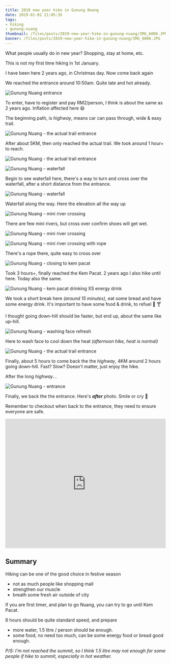 ```yaml
---
title: 2019 new year hike in Gunung Nuang
date: 2019-01-01 21:05:35
tags:
- hiking
- gunung-nuang
thumbnail: /files/posts/2019-new-year-hike-in-gunung-nuang/IMG_6006.JPG
banner: /files/posts/2019-new-year-hike-in-gunung-nuang/IMG_6006.JPG
---
```


What people usually do in new year? Shopping, stay at home, etc.

This is not my first time hiking in 1st January.

I have been here 2 years ago, in Christmas day. Now come back again

We reached the entrance around 10:50am. Quite late and hot already.

![Gunung Nuang entrance](/files/posts/2019-new-year-hike-in-gunung-nuang/IMG_9289.JPG)

To enter, have to register and pay RM2/person, I think is about the same as 2 years ago. Inflation affected here 😆

The beginning path, is _highway_, means car can pass through, wide & easy trail.

![Gunung Nuang - the actual trail entrance](/files/posts/2019-new-year-hike-in-gunung-nuang/IMG_0040.JPG)

After about 5KM, then only reached the actual trail. We took around 1 hour+ to reach.

![Gunung Nuang - the actual trail entrance](/files/posts/2019-new-year-hike-in-gunung-nuang/IMG_5308.JPG)

![Gunung Nuang - waterfall](/files/posts/2019-new-year-hike-in-gunung-nuang/IMG_5977.JPG)

Begin to see waterfall here, there's a way to turn and cross over the waterfall, after a short distance from the entrance.

![Gunung Nuang - waterfall](/files/posts/2019-new-year-hike-in-gunung-nuang/IMG_9568.JPG)

Waterfall along the way. Here the elevation all the way up

![Gunung Nuang - mini river crossing](/files/posts/2019-new-year-hike-in-gunung-nuang/IMG_5365.JPG)

There are few mini rivers, but cross over confirm shoes will get wet.

![Gunung Nuang - mini river crossing](/files/posts/2019-new-year-hike-in-gunung-nuang/IMG_4390.JPG)

![Gunung Nuang - mini river crossing with rope](/files/posts/2019-new-year-hike-in-gunung-nuang/IMG_2055.JPG)

There's a rope there, quite easy to cross over

![Gunung Nuang - closing to kem pacat](/files/posts/2019-new-year-hike-in-gunung-nuang/IMG_0812.JPG)

Took 3 hours+, finally reached the Kem Pacat. 2 years ago I also hike until here.
Today also the same.

![Gunung Nuang - kem pacat drinking XS energy drink](/files/posts/2019-new-year-hike-in-gunung-nuang/IMG_6006.JPG)

We took a short break here _(around 15 minutes)_, eat some bread and have some energy drink.
It's important to have some food & drink, to refuel 🍩 🍸

I thought going down-hill should be faster, but end up, about the same like up-hill.

![Gunung Nuang - washing face refresh](/files/posts/2019-new-year-hike-in-gunung-nuang/IMG_6626.JPG)

Here to wash face to cool down the heat _(afternoon hike, heat is normal)_

![Gunung Nuang - the actual trail entrance](/files/posts/2019-new-year-hike-in-gunung-nuang/IMG_7654.JPG)

Finally, about 5 hours to come back the the _highway_, 4KM around 2 hours going down-hill.
Fast? Slow? Doesn't matter, just enjoy the hike.

After the long _highway_...

![Gunung Nuang - entrance](/files/posts/2019-new-year-hike-in-gunung-nuang/IMG_0152.JPG)

Finally, we back the the entrance. Here's **_after_** photo. Smile or cry 🤣

Remember to checkout when back to the entrance, they need to ensure everyone are safe.

<iframe height='405' width='100%' frameborder='0' allowtransparency='true' scrolling='no' src='https://www.strava.com/activities/2047963049/embed/3d1348b7756802fcbaef470def42b4cf35ad5d11'></iframe>

## Summary

Hiking can be one of the good choice in festive season

- not as much people like shopping mall
- strengthen our muscle
- breath some fresh air outside of city

If you are first timer, and plan to go Nuang, you can try to go until Kem Pacat.

6 hours should be quite standard speed, and prepare

- more water, 1.5 litre / person should be enough.
- some food, no need too much, can be some energy food or bread good enough.

_P/S: I'm not reached the summit, so I think 1.5 litre may not enough for some people if hike to summit, especially in hot weather._
